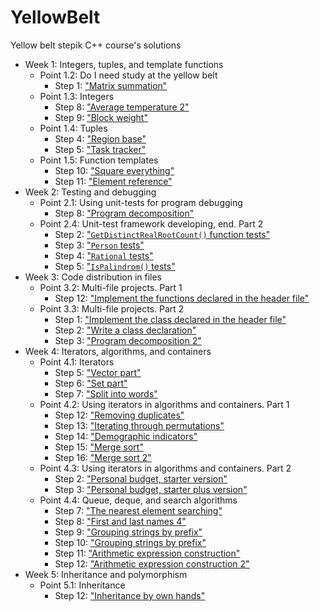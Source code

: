 # YellowBelt

Yellow belt stepik C++ course's solutions

- Week 1: Integers, tuples, and template functions
    - Point 1.2: Do I need study at the yellow belt
        - Step 1: ["Matrix summation"](MatrixSummation/main.cpp)
    - Point 1.3: Integers
        - Step 8: ["Average temperature 2"](AverageTemperature2/main.cpp)
        - Step 9: ["Block weight"](BlockWeight/main.cpp)
    - Point 1.4: Tuples
        - Step 4: ["Region base"](RegionBase/FindMaxRepetitionCount.h)
        - Step 5: ["Task tracker"](TaskTracker/main.cpp)
    - Point 1.5: Function templates
        - Step 10: ["Square everything"](SquareEverything/main.cpp)
        - Step 11: ["Element reference"](ElementReference/main.cpp)
- Week 2: Testing and debugging
    - Point 2.1: Using unit-tests for program debugging
        - Step 8: ["Program decomposition"](ProgramDecomposition/main.cpp)
    - Point 2.4: Unit-test framework developing, end. Part 2
        - Step 2: ["`GetDistinctRealRootCount()` function tests"](GetDistinctRealRootCountFunctionTests/main.cpp)
        - Step 3: ["`Person` tests"](PersonTests/main.cpp)
        - Step 4: ["`Rational` tests"](RationalTests/main.cpp)
        - Step 5: ["`IsPalindrom()` tests"](IsPalindromTests/main.cpp)
- Week 3: Code distribution in files
    - Point 3.2: Multi-file projects. Part 1
        - Step 12: ["Implement the functions declared in the header file"](SumReverseSort/sum_reverse_sort.cpp)
    - Point 3.3: Multi-file projects. Part 2
        - Step 1: ["Implement the class declared in the header file"](PhoneNumber/phone_number.cpp)
        - Step 2: ["Write a class declaration"](Rectangle/rectangle.h)
        - Step 3: ["Program decomposition 2"](BusManager)
- Week 4: Iterators, algorithms, and containers
    - Point 4.1: Iterators
        - Step 5: ["Vector part"](VectorPart/main.cpp)
        - Step 6: ["Set part"](SetPart/main.cpp)
        - Step 7: ["Split into words"](SplittingIntoWords/main.cpp)
    - Point 4.2: Using iterators in algorithms and containers. Part 1
        - Step 12: ["Removing duplicates"](RemovingDuplicates/main.cpp)
        - Step 13: ["Iterating through permutations"](IteratingThroughPermutations/main.cpp)
        - Step 14: ["Demographic indicators"](DemographicIndicators/main.cpp)
        - Step 15: ["Merge sort"](MergeSort/main.cpp)
        - Step 16: ["Merge sort 2"](MergeSort2/main.cpp)
    - Point 4.3: Using iterators in algorithms and containers. Part 2
        - Step 2: ["Personal budget, starter version"](PersonalBudgetStarterVersion/main.cpp)
        - Step 3: ["Personal budget, starter plus version"](PersonalBudgetStarterPlusVersion/main.cpp)
    - Point 4.4: Queue, deque, and search algorithms
        - Step 7: ["The nearest element searching"](TheNearestElementSearching/main.cpp)
        - Step 8: ["First and last names 4"](FirstAndLastNames4/main.cpp)
        - Step 9: ["Grouping strings by prefix"](GroupingStringsByPrefix/main.cpp)
        - Step 10: ["Grouping strings by prefix"](GroupingStringsByPrefix2/main.cpp)
        - Step 11: ["Arithmetic expression construction"](ArithmeticExpressionConstruction/main.cpp)
        - Step 12: ["Arithmetic expression construction 2"](ArithmeticExpressionConstruction2/main.cpp)
- Week 5: Inheritance and polymorphism
    - Point 5.1: Inheritance
        - Step 12: ["Inheritance by own hands"](InheritanceByOwnHands/main.cpp)